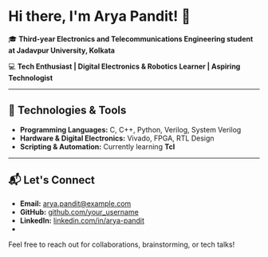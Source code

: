 # Hi there, I'm Arya Pandit! 👋

🎓 **Third-year Electronics and Telecommunications Engineering student at Jadavpur University, Kolkata**

💻 **Tech Enthusiast | Digital Electronics & Robotics Learner | Aspiring Technologist**

---

## 🔧 Technologies & Tools

- **Programming Languages:** C, C++, Python, Verilog, System Verilog
- **Hardware & Digital Electronics:** Vivado, FPGA, RTL Design
- **Scripting & Automation:** Currently learning **Tcl**


---

## 📬 Let's Connect

- **Email:** [arya.pandit@example.com](mailto:aryapandit200408@gmail.com)
- **GitHub:** [github.com/your_username](https://github.com/aryapandit200408)
- **LinkedIn:** [linkedin.com/in/arya-pandit](https://www.linkedin.com/in/arya-pandit-146023250/)
- 
Feel free to reach out for collaborations, brainstorming, or tech talks!
